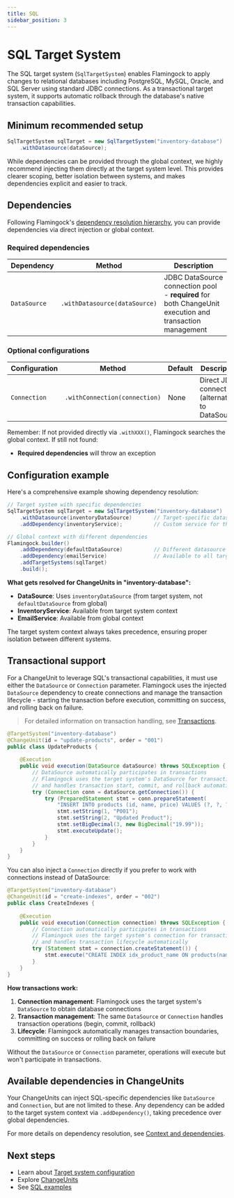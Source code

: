 ```yaml
---
title: SQL
sidebar_position: 3
---
```


# SQL Target System

The SQL target system (`SqlTargetSystem`) enables Flamingock to apply changes to relational databases including PostgreSQL, MySQL, Oracle, and SQL Server using standard JDBC connections. As a transactional target system, it supports automatic rollback through the database's native transaction capabilities.

## Minimum recommended setup

```java
SqlTargetSystem sqlTarget = new SqlTargetSystem("inventory-database")
    .withDatasource(dataSource);
```

While dependencies can be provided through the global context, we highly recommend injecting them directly at the target system level. This provides clearer scoping, better isolation between systems, and makes dependencies explicit and easier to track.

## Dependencies

Following Flamingock's [dependency resolution hierarchy](../flamingock-library-config/target-system-configuration.md#dependency-resolution-hierarchy), you can provide dependencies via direct injection or global context.

### Required dependencies

| Dependency | Method | Description |
|------------|--------|-------------|
| `DataSource` | `.withDatasource(dataSource)` | JDBC DataSource connection pool - **required** for both ChangeUnit execution and transaction management |

### Optional configurations

| Configuration | Method | Default | Description |
|---------------|--------|---------|-------------|
| `Connection` | `.withConnection(connection)` | None | Direct JDBC connection (alternative to DataSource) |

Remember: If not provided directly via `.withXXX()`, Flamingock searches the global context. If still not found:
- **Required dependencies** will throw an exception

## Configuration example

Here's a comprehensive example showing dependency resolution:

```java
// Target system with specific dependencies
SqlTargetSystem sqlTarget = new SqlTargetSystem("inventory-database")
    .withDatasource(inventoryDataSource)       // Target-specific datasource
    .addDependency(inventoryService);          // Custom service for this target

// Global context with different dependencies
Flamingock.builder()
    .addDependency(defaultDataSource)          // Different datasource in global
    .addDependency(emailService)               // Available to all targets
    .addTargetSystems(sqlTarget)
    .build();
```

**What gets resolved for ChangeUnits in "inventory-database":**
- **DataSource**: Uses `inventoryDataSource` (from target system, not `defaultDataSource` from global)
- **InventoryService**: Available from target system context
- **EmailService**: Available from global context

The target system context always takes precedence, ensuring proper isolation between different systems.

## Transactional support

For a ChangeUnit to leverage SQL's transactional capabilities, it must use either the `DataSource` or `Connection` parameter. Flamingock uses the injected `DataSource` dependency to create connections and manage the transaction lifecycle - starting the transaction before execution, committing on success, and rolling back on failure.

> For detailed information on transaction handling, see [Transactions](../flamingock-library-config/transactions.md).

```java
@TargetSystem("inventory-database")
@ChangeUnit(id = "update-products", order = "001")
public class UpdateProducts {
    
    @Execution
    public void execution(DataSource dataSource) throws SQLException {
        // DataSource automatically participates in transactions
        // Flamingock uses the target system's DataSource for transaction management
        // and handles transaction start, commit, and rollback automatically
        try (Connection conn = dataSource.getConnection()) {
            try (PreparedStatement stmt = conn.prepareStatement(
                "INSERT INTO products (id, name, price) VALUES (?, ?, ?)")) {
                stmt.setString(1, "P001");
                stmt.setString(2, "Updated Product");
                stmt.setBigDecimal(3, new BigDecimal("19.99"));
                stmt.executeUpdate();
            }
        }
    }
}
```

You can also inject a `Connection` directly if you prefer to work with connections instead of DataSource:

```java
@TargetSystem("inventory-database")
@ChangeUnit(id = "create-indexes", order = "002")
public class CreateIndexes {
    
    @Execution
    public void execution(Connection connection) throws SQLException {
        // Connection automatically participates in transactions
        // Flamingock uses the target system's connection for transaction operations
        // and handles transaction lifecycle automatically
        try (Statement stmt = connection.createStatement()) {
            stmt.execute("CREATE INDEX idx_product_name ON products(name)");
        }
    }
}
```

**How transactions work:**
1. **Connection management**: Flamingock uses the target system's `DataSource` to obtain database connections
2. **Transaction management**: The same `DataSource` or `Connection` handles transaction operations (begin, commit, rollback)
3. **Lifecycle**: Flamingock automatically manages transaction boundaries, committing on success or rolling back on failure

Without the `DataSource` or `Connection` parameter, operations will execute but won't participate in transactions.

## Available dependencies in ChangeUnits

Your ChangeUnits can inject SQL-specific dependencies like `DataSource` and `Connection`, but are not limited to these. Any dependency can be added to the target system context via `.addDependency()`, taking precedence over global dependencies.

For more details on dependency resolution, see [Context and dependencies](../flamingock-library-config/context-and-dependencies.md).

## Next steps

- Learn about [Target system configuration](../flamingock-library-config/target-system-configuration.md)
- Explore [ChangeUnits](../change-units/introduction.md)
- See [SQL examples](https://github.com/flamingock/flamingock-examples/tree/master/sql)